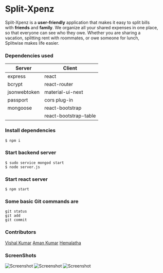 #  Split-Xpenz

Split-Xpenz is a **user-friendly** application that makes it easy to split bills with **friends** and **family**. We organize all your shared expenses in one place, so that everyone can see who they owe. Whether you are sharing a vacation, splitting rent with roommates, or owe someone for lunch, Splitwise makes life easier.

### Dependencies used

| Server | Client|
|--|-|
| express | react |
| bcrypt | react-router |
|jsonwebtoken|material-ui-next|
| passport|cors plug-in|
| mongoose |react-bootstrap|
||react-bootstrap-table|


### Install dependencies
```
$ npm i
```

### Start backend server
```
$ sudo service mongod start
$ node server.js
```
### Start react server
```
$ npm start
```
### Some basic Git commands are
```
git status
git add
git commit
```

### Contributors
[Vishal Kumar](https://gitlab.com/vishal.kumar3)
[Aman Kumar](https://gitlab.com/aman.kumar3)
[Hemalatha](https://gitlab.com/hemaganesan)

### ScreenShots 
![Screenshot](screenshot.png)
![Screenshot](screenshot.png)
![Screenshot](screenshot.png)
